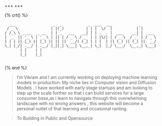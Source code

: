 +++
+++

{% crt() %}

```
  ___                 _  _            _  ___  ___            _
 / _ \               | |(_)          | | |  \/  |           | |    
/ /_\ \ _ __   _ __  | | _   ___   __| | | .  . |  ___    __| |  ___ 
|  _  || '_ \ | '_ \ | || | / _ \ / _` | | |\/| | / _ \  / _` | / _ \
| | | || |_) || |_) || || ||  __/| (_| | | |  | || (_) || (_| ||  __/
\_| |_/| .__/ | .__/ |_||_| \___| \__,_| \_|  |_/ \___/  \__,_| \___|
       | |    | |                                                  
       |_|    |_|                                                  


```

{% end %}

>
> I’m Vikram and I am currently working on deploying machine learning models in production. My niche lies in Computer vision and Diffusion Models . I have worked with early stage startups and am looking to step up the scale further so that i can build services for a large consumer base,as i learn to navigate through this overwhelming landscape with no wrong answers , this website  will become a personal outlet of that learning and occasional ranting.

> To Building in Public and Opensource
